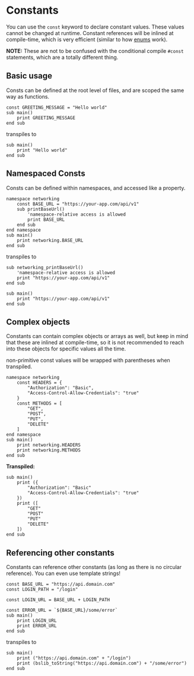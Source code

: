 # Constants
You can use the `const` keyword to declare constant values. These values cannot be changed at runtime. Constant references will be inlined at compile-time, which is very efficient (similar to how [enums](enums.md) work).

**NOTE:** These are not to be confused with the conditional compile `#const` statements, which are a totally different thing.

## Basic usage
Consts can be defined at the root level of files, and are scoped the same way as functions.
```BrighterScript
const GREETING_MESSAGE = "Hello world"
sub main()
    print GREETING_MESSAGE
end sub
```
transpiles to
```BrightScript
sub main()
    print "Hello world"
end sub
```

## Namespaced Consts
Consts can be defined within namespaces, and accessed like a property.

```BrighterScript
namespace networking
    const BASE_URL = "https://your-app.com/api/v1"
    sub printBaseUrl()
		'namespace-relative access is allowed
        print BASE_URL
    end sub
end namespace
sub main()
    print networking.BASE_URL
end sub
```

transpiles to

```BrightScript
sub networking_printBaseUrl()
    'namespace-relative access is allowed
    print "https://your-app.com/api/v1"
end sub

sub main()
    print "https://your-app.com/api/v1"
end sub
```

## Complex objects
Constants can contain complex objects or arrays as well, but keep in mind that these are inlined at compile-time, so it is not recommended to reach into these objects for specific values all the time.

non-primitive const values will be wrapped with parentheses when transpiled.

```BrighterScript
namespace networking
	const HEADERS = {
		"Authorization": "Basic",
		"Access-Control-Allow-Credentials": "true"
	}
	const METHODS = [
	    "GET",
	    "POST",
	    "PUT",
	    "DELETE"
	]
end namespace
sub main()
    print networking.HEADERS
    print networking.METHODS
end sub
```
**Transpiled:**
```brightscript
sub main()
    print ({
        "Authorization": "Basic"
        "Access-Control-Allow-Credentials": "true"
    })
    print ([
        "GET"
        "POST"
        "PUT"
        "DELETE"
    ])
end sub
```

## Referencing other constants
Constants can reference other constants (as long as there is no circular reference). You can even use template strings!

```brighterscript
const BASE_URL = "https://api.domain.com"
const LOGIN_PATH = "/login"

const LOGIN_URL = BASE_URL + LOGIN_PATH

const ERROR_URL = `${BASE_URL}/some/error`
sub main()
    print LOGIN_URL
    print ERROR_URL
end sub
```

transpiles to

```brightscript
sub main()
    print ("https://api.domain.com" + "/login")
    print (bslib_toString("https://api.domain.com") + "/some/error")
end sub
```
